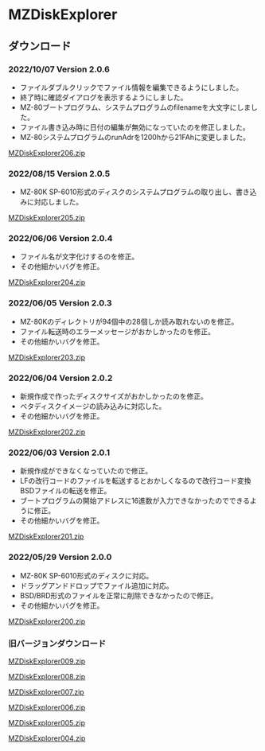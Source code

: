 # MZDiskExplorer

## ダウンロード
### 2022/10/07 Version 2.0.6

- ファイルダブルクリックでファイル情報を編集できるようにしました。
- 終了時に確認ダイアログを表示するようにしました。
- MZ-80ブートプログラム、システムプログラムのfilenameを大文字にしました。
- ファイル書き込み時に日付の編集が無効になっていたのを修正しました。
- MZ-80システムプログラムのrunAdrを1200hから21FAhに変更しました。

[MZDiskExplorer206.zip](https://github.com/kuran-kuran/MZDiskExplorer/raw/main/Download/MZDiskExplorer206.zip)

### 2022/08/15 Version 2.0.5

- MZ-80K SP-6010形式のディスクのシステムプログラムの取り出し、書き込みに対応しました。

[MZDiskExplorer205.zip](https://github.com/kuran-kuran/MZDiskExplorer/raw/main/Download/MZDiskExplorer205.zip)

### 2022/06/06 Version 2.0.4

- ファイル名が文字化けするのを修正。
- その他細かいバグを修正。

[MZDiskExplorer204.zip](https://github.com/kuran-kuran/MZDiskExplorer/raw/main/Download/MZDiskExplorer204.zip)

### 2022/06/05 Version 2.0.3

- MZ-80Kのディレクトリが94個中の28個しか読み取れないのを修正。
- ファイル転送時のエラーメッセージがおかしかったのを修正。
- その他細かいバグを修正。

[MZDiskExplorer203.zip](https://github.com/kuran-kuran/MZDiskExplorer/raw/main/Download/MZDiskExplorer203.zip)

### 2022/06/04 Version 2.0.2

- 新規作成で作ったディスクサイズがおかしかったのを修正。
- ベタディスクイメージの読み込みに対応した。
- その他細かいバグを修正。

[MZDiskExplorer202.zip](https://github.com/kuran-kuran/MZDiskExplorer/raw/main/Download/MZDiskExplorer202.zip)

### 2022/06/03 Version 2.0.1

- 新規作成ができなくなっていたので修正。
- LFの改行コードのファイルを転送するとおかしくなるので改行コード変換BSDファイルの転送を修正。
- ブートプログラムの開始アドレスに16進数が入力できなかったのでできるように修正。
- その他細かいバグを修正。

[MZDiskExplorer201.zip](https://github.com/kuran-kuran/MZDiskExplorer/raw/main/Download/MZDiskExplorer201.zip)

### 2022/05/29 Version 2.0.0

- MZ-80K SP-6010形式のディスクに対応。
- ドラッグアンドドロップでファイル追加に対応。
- BSD/BRD形式のファイルを正常に削除できなかったので修正。
- その他細かいバグを修正。

[MZDiskExplorer200.zip](https://github.com/kuran-kuran/MZDiskExplorer/raw/main/Download/MZDiskExplorer200.zip)

### 旧バージョンダウンロード

[MZDiskExplorer009.zip](https://github.com/kuran-kuran/MZDiskExplorer/raw/main/Download/MZDiskExplorer009.zip)

[MZDiskExplorer008.zip](https://github.com/kuran-kuran/MZDiskExplorer/raw/main/Download/MZDiskExplorer008.zip)

[MZDiskExplorer007.zip](https://github.com/kuran-kuran/MZDiskExplorer/raw/main/Download/MZDiskExplorer007.zip)

[MZDiskExplorer006.zip](https://github.com/kuran-kuran/MZDiskExplorer/raw/main/Download/MZDiskExplorer006.zip)

[MZDiskExplorer005.zip](https://github.com/kuran-kuran/MZDiskExplorer/raw/main/Download/MZDiskExplorer005.zip)

[MZDiskExplorer004.zip](https://github.com/kuran-kuran/MZDiskExplorer/raw/main/Download/MZDiskExplorer004.zip)
